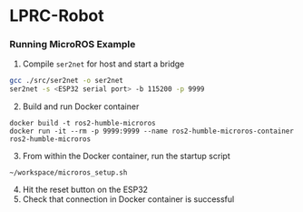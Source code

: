 # LPRC-Robot
### Running MicroROS Example
1. Compile `ser2net` for host and start a bridge
```bash
gcc ./src/ser2net -o ser2net
ser2net -s <ESP32 serial port> -b 115200 -p 9999
```
2. Build and run Docker container
```
docker build -t ros2-humble-microros
docker run -it --rm -p 9999:9999 --name ros2-humble-microros-container ros2-humble-microros 
```
3. From within the Docker container, run the startup script
```
~/workspace/microros_setup.sh
```
4. Hit the reset button on the ESP32
5. Check that connection in Docker container is successful